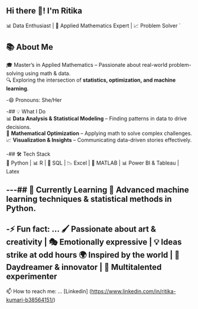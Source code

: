 ## Hi there 👋! I'm Ritika 
📊 Data Enthusiast | 🧮 Applied Mathematics Expert | 📈 Problem Solver  `  

## 📚 About Me  
🎓 Master’s in Applied Mathematics – Passionate about real-world problem-solving using math & data.  
🔍 Exploring the intersection of **statistics, optimization, and machine learning**.  

-😄 Pronouns: She/Her

-## 💡 What I Do  
📊 **Data Analysis & Statistical Modeling** – Finding patterns in data to drive decisions.  
🧠 **Mathematical Optimization** – Applying math to solve complex challenges.  
📈 **Visualization & Insights** – Communicating data-driven stories effectively. 

-## 🛠️ Tech Stack  
🐍 Python | 📊 R | 📂 SQL | 📉 Excel | 🔬 MATLAB | 📊 Power BI & Tableau | Latex

---## 🌱 Currently Learning 
🚀 Advanced machine learning techniques & statistical methods in Python.  
-----------------------------------------------------------------------------------
-⚡ Fun fact: ...
🖌️ Passionate about art & creativity | 🎭 Emotionally expressive | 💡 Ideas strike at odd hours
🌍 Inspired by the world | 🧐 Daydreamer & innovator | 🎵 Multitalented experimenter
-------------------------------------------------------------------------------
📫 How to reach me: ... [Linkedin] (https://www.linkedin.com/in/ritika-kumari-b38564151/)

